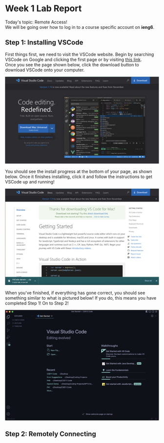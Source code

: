 # Week 1 Lab Report
Today's topic: Remote Access!   
We will be going over how to log in to a course specific account on **ieng6**. 
   
## **Step 1: Installing VSCode**
First things first, we need to visit the VSCode website. Begin by searching VSCode on Google and 
clicking the first page or by visiting [this link](https://code.visualstudio.com/).  
Once you see the page shown below, click the download button to download VSCode onto your computer.
   
![Image](vscode.png)
   
You should see the install progress at the bottom of your page, as shown below. Once it finishes installing, click it and follow the instructions to get VSCode up and running!
    
![Image](vscodeinstalled.png)
   
When you've finished, if everything has gone correct, you should see something similar to what is pictured below! If you do, this means you have completed Step 1! On to Step 2!
   
![Image](vscodedone.png)

## **Step 2: Remotely Connecting**
